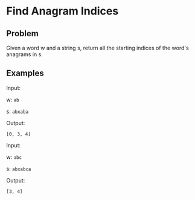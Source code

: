 # Find Anagram Indices
## Problem

Given a word w and a string s, return all the starting indices of the word's anagrams in s.

## Examples

Input:

w: `ab`

s: `abxaba`

Output:

`[0, 3, 4]`


Input:

w: `abc`

s: `abxabca`

Output:

`[3, 4]`